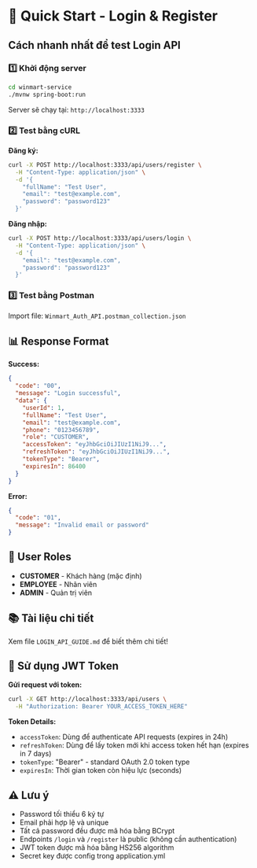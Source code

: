 # 🚀 Quick Start - Login & Register

## Cách nhanh nhất để test Login API

### 1️⃣ Khởi động server
```bash
cd winmart-service
./mvnw spring-boot:run
```

Server sẽ chạy tại: `http://localhost:3333`

### 2️⃣ Test bằng cURL

**Đăng ký:**
```bash
curl -X POST http://localhost:3333/api/users/register \
  -H "Content-Type: application/json" \
  -d '{
    "fullName": "Test User",
    "email": "test@example.com",
    "password": "password123"
  }'
```

**Đăng nhập:**
```bash
curl -X POST http://localhost:3333/api/users/login \
  -H "Content-Type: application/json" \
  -d '{
    "email": "test@example.com",
    "password": "password123"
  }'
```

### 3️⃣ Test bằng Postman
Import file: `Winmart_Auth_API.postman_collection.json`

## 📊 Response Format

**Success:**
```json
{
  "code": "00",
  "message": "Login successful",
  "data": {
    "userId": 1,
    "fullName": "Test User",
    "email": "test@example.com",
    "phone": "0123456789",
    "role": "CUSTOMER",
    "accessToken": "eyJhbGciOiJIUzI1NiJ9...",
    "refreshToken": "eyJhbGciOiJIUzI1NiJ9...",
    "tokenType": "Bearer",
    "expiresIn": 86400
  }
}
```

**Error:**
```json
{
  "code": "01",
  "message": "Invalid email or password"
}
```

## 🔐 User Roles
- **CUSTOMER** - Khách hàng (mặc định)
- **EMPLOYEE** - Nhân viên
- **ADMIN** - Quản trị viên

## 📚 Tài liệu chi tiết
Xem file `LOGIN_API_GUIDE.md` để biết thêm chi tiết!

## 🔑 Sử dụng JWT Token

**Gửi request với token:**
```bash
curl -X GET http://localhost:3333/api/users \
  -H "Authorization: Bearer YOUR_ACCESS_TOKEN_HERE"
```

**Token Details:**
- `accessToken`: Dùng để authenticate API requests (expires in 24h)
- `refreshToken`: Dùng để lấy token mới khi access token hết hạn (expires in 7 days)
- `tokenType`: "Bearer" - standard OAuth 2.0 token type
- `expiresIn`: Thời gian token còn hiệu lực (seconds)

## ⚠️ Lưu ý
- Password tối thiểu 6 ký tự
- Email phải hợp lệ và unique
- Tất cả password đều được mã hóa bằng BCrypt
- Endpoints `/login` và `/register` là public (không cần authentication)
- JWT token được mã hóa bằng HS256 algorithm
- Secret key được config trong application.yml


